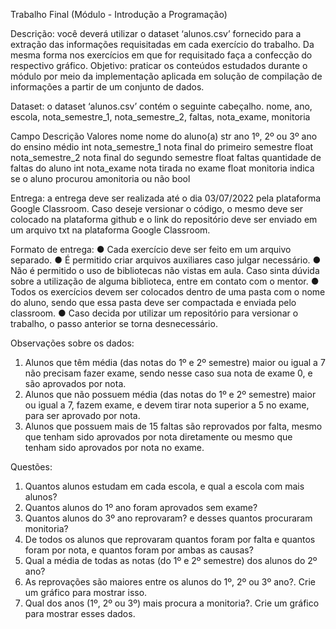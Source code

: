 Trabalho Final (Módulo - Introdução a Programação)

Descrição: você deverá utilizar o dataset ‘alunos.csv’ fornecido para a extração das informações requisitadas em cada exercício do trabalho. Da mesma forma nos exercícios em que for requisitado faça a confecção do respectivo gráfico.
Objetivo: praticar os conteúdos estudados durante o módulo por meio da implementação aplicada em solução de compilação de informações a partir de um conjunto de dados.

Dataset: o dataset ‘alunos.csv’ contém o seguinte cabeçalho.
nome, ano, escola, nota_semestre_1, nota_semestre_2, faltas, nota_exame, monitoria

Campo                         Descrição                                         Valores
nome                          nome do aluno(a)                                  str
ano                           1º, 2º ou 3º ano do ensino médio                  int
nota_semestre_1               nota final do primeiro semestre                   float
nota_semestre_2               nota final do segundo semestre                    float
faltas                        quantidade de faltas do aluno                     int
nota_exame                    nota tirada no exame                              float
monitoria                     indica se o aluno procurou amonitoria ou não      bool

Entrega: a entrega deve ser realizada até o dia 03/07/2022 pela plataforma Google Classroom. Caso deseje versionar o código, o mesmo deve ser colocado na plataforma github e o link do repositório deve ser enviado em um arquivo txt na plataforma Google Classroom.

Formato de entrega:
● Cada exercício deve ser feito em um arquivo separado.
● É permitido criar arquivos auxiliares caso julgar necessário.
● Não é permitido o uso de bibliotecas não vistas em aula. Caso sinta dúvida sobre a utilização de alguma biblioteca, entre em contato com o mentor.
● Todos os exercícios devem ser colocados dentro de uma pasta com o nome do aluno, sendo que essa pasta deve ser compactada e enviada pelo classroom.
● Caso decida por utilizar um repositório para versionar o trabalho, o passo anterior se torna desnecessário.

Observações sobre os dados:
1. Alunos que têm média (das notas do 1º e 2º semestre) maior ou igual a 7 não precisam fazer exame, sendo nesse caso sua nota de exame 0, e são aprovados por nota.
2. Alunos que não possuem média (das notas do 1º e 2º semestre) maior ou igual a 7, fazem exame, e devem tirar nota superior a 5 no exame, para ser aprovado por nota.
3. Alunos que possuem mais de 15 faltas são reprovados por falta, mesmo que tenham sido aprovados por nota diretamente ou mesmo que tenham sido aprovados por nota no exame.

Questões:
1) Quantos alunos estudam em cada escola, e qual a escola com mais alunos?
2) Quantos alunos do 1º ano foram aprovados sem exame?
3) Quantos alunos do 3º ano reprovaram? e desses quantos procuraram monitoria?
4) De todos os alunos que reprovaram quantos foram por falta e quantos foram por nota, e quantos foram por ambas as causas?
5) Qual a média de todas as notas (do 1º e 2º semestre) dos alunos do 2º ano?
6) As reprovações são maiores entre os alunos do 1º, 2º ou 3º ano?. Crie um gráfico para mostrar isso.
7) Qual dos anos (1º, 2º ou 3º) mais procura a monitoria?. Crie um gráfico para mostrar esses dados.
